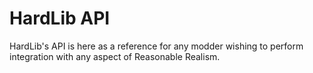 # HardLib API

HardLib's API is here as a reference for any modder wishing to perform integration with any aspect of Reasonable Realism.
